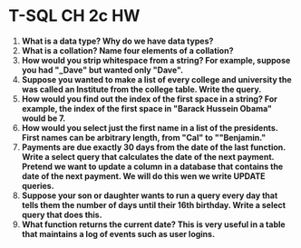 # T-SQL CH 2c HW

1. **What is a data type? Why do we have data types?**
2. **What is a collation? Name four elements of a collation?**
3. **How would you strip whitespace from a string? For example, suppose you had "___Dave__" but wanted only "Dave".**
4. **Suppose you wanted to make a list of every college and university the was called an Institute from the college table. Write the query.**
5. **How would you find out the index of the first space in a string? For example, the index of the first space in "Barack Hussein Obama" would be 7.**
6. **How would you select just the first name in a list of the presidents. First names can be arbitrary length, from "Cal" to ""Benjamin."**
7. **Payments are due exactly 30 days from the date of the last function. Write a select query that calculates the date of the next payment. Pretend we want to update a column in a database that contains the date of the next payment. We will do this wen we write UPDATE queries.**
8. **Suppose your son or daughter wants to run a query every day that tells them the number of days until their 16th birthday. Write a select query that does this.**
9. **What function returns the current date? This is very useful in a table that maintains a log of events such as user logins.**